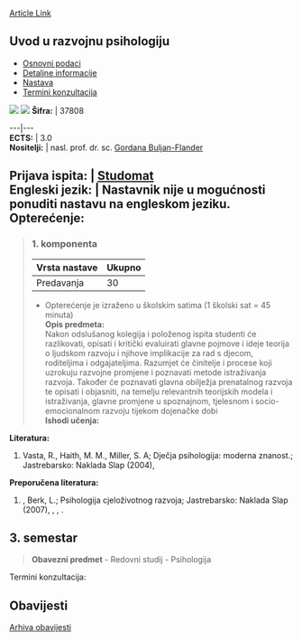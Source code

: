 [Article Link](https://www.fhs.hr/predmet/uurp)

## Uvod u razvojnu psihologiju
  * [Osnovni podaci](https://www.fhs.hr/predmet/uurp#v1id-523840_919772_1_0 "Osnovni podaci")
  * [Detaljne informacije](https://www.fhs.hr/predmet/uurp#v1id-523840_919772_1_1 "Detaljne informacije")
  * [Nastava](https://www.fhs.hr/predmet/uurp#v1id-523840_919772_1_2 "Nastava")
  * [Termini konzultacija](https://www.fhs.hr/predmet/uurp#v1id-523840_919772_1_3 "Termini konzultacija")


[![](https://www.fhs.hr/img/flags/gif/hr.gif)](https://www.fhs.hr/predmet/uurp) [![](https://www.fhs.hr/img/flags/gif/gb.gif)](https://www.fhs.hr/en/course/itdp)
**Šifra:** |  37808  
  
---|---  
**ECTS:** |  3.0   
**Nositelji:** |  nasl. prof. dr. sc. [Gordana Buljan-Flander](https://www.fhs.hr/djelatnik/gordana.buljan-flander)   
  
**Prijava ispita:** |  [Studomat](http://www.isvu.hr/studomat)  
**Engleski jezik:** |  Nastavnik nije u mogućnosti ponuditi nastavu na engleskom jeziku.   
**Opterećenje:**  
---  
> ### 1. komponenta
> | Vrsta nastave | Ukupno  
> ---|---  
> Predavanja | 30  
> * Opterećenje je izraženo u školskim satima (1 školski sat = 45 minuta)   
**Opis predmeta:**  
> Nakon odslušanog kolegija i položenog ispita studenti će razlikovati, opisati i kritički evaluirati glavne pojmove i ideje teorija o ljudskom razvoju i njihove implikacije za rad s djecom, roditeljima i odgajateljima. Razumjet će činitelje i procese koji uzrokuju razvojne promjene i poznavati metode istraživanja razvoja. Također će poznavati glavna obilježja prenatalnog razvoja te opisati i objasniti, na temelju relevantnih teorijskih modela i istraživanja, glavne promjene u spoznajnom, tjelesnom i socio-emocionalnom razvoju tijekom dojenačke dobi  
**Ishodi učenja:**  

  
**Literatura:**  
  1. Vasta, R., Haith, M. M., Miller, S. A; Dječja psihologija: moderna znanost.; Jastrebarsko: Naklada Slap (2004), 

  
**Preporučena literatura:**  
  1. , Berk, L.; Psihologija cjeloživotnog razvoja; Jastrebarsko: Naklada Slap (2007), , , .

  
**3. semestar**  
---  
> **Obavezni predmet** - Redovni studij - Psihologija  
>   
Termini konzultacija: 


## Obavijesti
[Arhiva obavijesti](https://www.fhs.hr/predmet/uurp?@=20pjr#news_77405 "Arhiva obavijesti")
